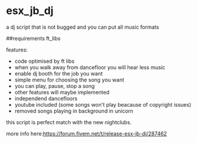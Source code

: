 # esx_jb_dj
a dj script that is not bugged and you can put all music formats


##requirements
ft_libs


features:

- code optimised by ft libs
- when you walk away from dancefloor you will hear less music
- enable dj booth for the job you want
- simple menu for choosing the song you want
- you can play, pause, stop a song
- other features will maybe implemented
- independend dancefloors
- youtube included (some songs won't play beacause of copyright issues)
- removed songs playing in background in unicorn


this script is perfect match with the new nightclubs. 


more info here:https://forum.fivem.net/t/release-esx-jb-dj/287462 

